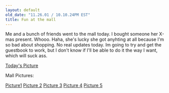 ```yaml
---
layout: default
old_date: "11.26.01 / 10.10.24PM EST"
title: Fun at the mall
---
```

Me and a bunch of friends went to the mall today. I bought someone her X-mas
present. Whooo. Haha, she's lucky she got anyhting at all because I'm so bad
about shopping. No real updates today. Im going to try and get the guestbook
to work, but I don't know if I'll be able to do it the way I want, which will
suck ass.

<a href="/images/posts/2001/josh30.jpg">Today's Picture</a>

Mall Pictures:

<a href="/images/posts/2001/mall01.jpg">Picture1</a>
<a href="/images/posts/2001/mall02.jpg">Picture 2</a>
<a href="/images/posts/2001/mall03.jpg">Picture 3</a>
<a href="/images/posts/2001/mall04.jpg">Picture 4</a>
<a href="/images/posts/2001/mall05.jpg">Picture 5</a>
